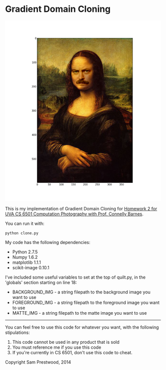Gradient Domain Cloning
=========

![](result3.png)

This is my implementation of Gradient Domain Cloning for [Homework 2 for UVA CS 6501 Computation Photography with Prof. Connelly Barnes](http://www.connellybarnes.com/work/class/2014/comp_photo/proj2/).

You can run it with:

    python clone.py

My code has the following dependencies:

- Python 2.7.5
- Numpy 1.6.2
- matplotlib 1.1.1
- scikit-image 0.10.1

I've included some useful variables to set at the top of quilt.py, in the 'globals' section starting on line 18:

- BACKGROUND_IMG - a string filepath to the background image you want to use
- FOREGROUND_IMG - a string filepath to the foreground image you want to use
- MATTE_IMG - a string filepath to the matte image you want to use

* * *

You can feel free to use this code for whatever you want, with the following stipulations:

1. This code cannot be used in any product that is sold
2. You must reference me if you use this code
3. If you're currently in CS 6501, don't use this code to cheat.

Copyright Sam Prestwood, 2014